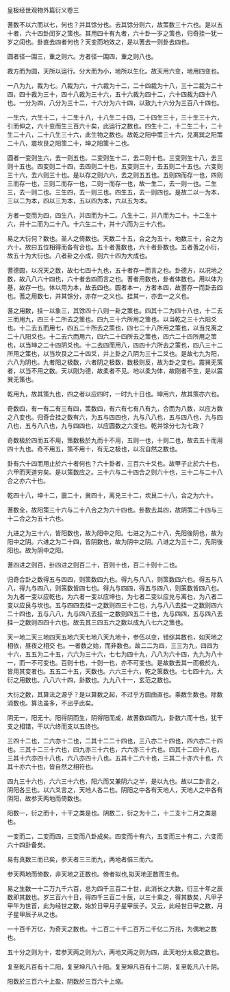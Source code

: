 皇极经世观物外篇衍义卷三

蓍数不以六而以七，何也？并其馀分也。去其馀分则六，故策数三十六也。是以五十者，六十四卦闰岁之策也。其用四十有九者，六十卦一岁之策也，归奇挂一犹一岁之闰也。卦直去四者何也？天变而地效之，是以蓍去一则卦去四也。

圆者径一围三，重之则六。方者径一围四，重之则八也。

裁方而为圆，天所以运行。分大而为小，地所以生化。故天用六变，地用四变也。

一八为九，裁为七。八裁为六，十六裁为十二，二十四裁为十八，三十二裁为二十四，四十裁为三十，四十八裁为三十六，五十六裁为四十二，六十四裁为四十八也。一分为四，八分为三十二，十六分为六十四，以致九十六分为三百八十四也。

一生六，六生十二，十二生十八，十八生二十四，二十四生三十，三十生三十六，引而伸之，六十变而生三百六十矣，此运行之数也。四生十二，十二生二十，二十生二十八，二十八生三十六，此生物之数也。故乾之阳中策三十六，兑离巽之阳策二十八，震坎艮之阳策二十，坤之阳策十二也。

圆者一变则生六，去一则五也。二变则生十二，去二则十也。三变则生十八，去三则十五也。四变则二十四，去四则二十也，五变则三十，去五则二十五也。六变则三十六，去六则三十也。是以存之则六六，去之则五五也。五则四而存一也，四则三而存一也，三则二而存一也，二则一而存一也，故一生二，去一则一也。二生三，去一则二也。三生四，去一则三也。四生五，去一则四也。是故二以一为本，三以二为本，四以三为本，五以四为本，六以五为本。

方者一变而为四，四生八，并四而为十二。八生十二，并八而为二十。十二生十六，并十二而为二十八。十六生二十，并十六而为三十六也。

易之大衍何？数也。圣人之倚数也。天数二十五，合之为五十。地数三十，合之为六十。故曰五位相得而各有合也。五十者蓍数也，六十者卦数也。五者蓍之小衍，故五十为大衍也。八者卦之小成，则六十四为大成也。

蓍德圆，以况天之数，故七七四十九也，五十者存一而言之也。卦德方，以况地之数，故八八六十四也，六十者去四而言之也。蓍者用数也，卦者体数也。用以体为基，故存一也。体以用为本，故去四也。圆者本一，方者本四，故蓍存一而卦去四也。蓍之用数七，并其馀分，亦存一之义也。挂其一，亦去一之义也。

蓍之用数，挂一以象三，其馀四十八则一卦之策也。四其十二为四十八也，十二去三而用九，四三十二所去之策也。四九三十六所用之策也。以当乾之三十六阳爻也。十二去五而用七，四五二十所去之策也，四七二十八所用之策也，以当兑离之二十八阳爻也。十二去六而用六，四六二十四所去之策也，四六二十四所用之策也，以当坤之二十四阴爻也。十二去四而用八，四四十六所去之策也，四八三十二所用之策也，以当坎艮之二十四爻，并上卦之八阴为三十二爻也。是故七九为阳，六八为阴也。九者阳之极数，六者阴之极数，数极则反，故为卦之变也。震巽无策者，以当不用之数。天以刚为德，故柔者不见。地以柔为体，故刚者不生，是以震巽无策也。

乾用九，故其策九也，四之者以应四时，一时九十日也。坤用六，故其策亦六也。

奇数四，有一有二有三有四，策数四，有六有七有八有九，合而为八数，以应方数之八变也。归奇合挂之数有六，为五与四四也，九与八八也，五与四八也，九与四八也，五与八八也，九与四四也，以应圆数之六变也。乾并馀分七为七政？

奇数极於四而五不用，策数极於九而十不用，五则一也，十则二也，故去五十而用四十九也。奇不用五，策不用十，有无之极也，以况自然之数也。

卦有六十四而用止於六十者何也？六十卦者，三百六十爻也。故甲子止於六十也，六甲而天道穷矣。是以策数应之。三十六与二十四合之则六十也，三十二与二十八合之亦六十也。

乾四十八，坤十二，震二十，巽四十，离兑三十二，坎艮二十八，合之为六十。

蓍数全，故阳策三十六与二十八合之为六十四也。卦数去其四，故阴策二十四与三十二合之为五十六也。

九进之为三十六，皆阳数也，故为阳中之阳。七进之为二十八，先阳後阴也，故为阳中之阴。六进之为二十四，皆阴数也，故为阴中之阴。八进之为三十二，先阴後阳也。故为阴中之阳。

蓍四进之则百，卦四进之则百二十，百则十也，百二十则十二也。

归奇合卦之数得五与四四，则策数四九也。得九与八八，则策数四六也。得五与八八，得九与四八，则策数皆四七也。得九与四四，得五与四八，则策数皆四八也。为九者一变以应乾也，为六者一变以应坤也，为七者二变以应兑与离也，为八者二变以应艮与坎也。五与四四去挂一之数则四三十二也，九与八八去挂一之数则四六二十四也，五与八八，九与四八去挂一之数则四五二十也，九与四四，五与四八去挂一之数则四四十六也。故去其三四五六之数以成九八七六之策也。

天一地二天三地四天五地六天七地八天九地十，参伍以变，错综其数也，如天地之相依，昼夜之相交 也。一者数之始，而非数也。故二二为四，三三为九，四四为十六，五五为二十五，六六为三十六，七七为四十九，八八为六十四，九九为八十一，而一不可变也。百则十也，十则一也，亦不可变也。是故数去其一而极於九，皆用其变者也。五五二十五，天数也。六六三十六，乾之策数也。七七四十九，大衍之用数也。八八六十四，卦数也。九九八十一，玄范之数也。

大衍之数，其算法之源乎？是以算数之起，不过乎方圆曲直也。乘数生数也。除数消数也。算法虽多，不出乎此矣。

阴无一，阳无十。阳得阴而生，阴得阳而成，故蓍数四而九，卦数六而十也，犹干支之相错，干以六终而支以五终也。

三四十二也，二六亦十二也，二其十二二十四也，三八亦二十四也，四六亦二十四也。三其十二三十六也，四九亦三十六也，六六亦三十六也。四其十二四十八也，三其十六亦四十八也，六八亦四十八也。五其十二六十也，三其二十亦六十也，六其十亦六十也，皆自然之相符也。

四九三十六也，六六三十六也，阳六而又兼阴六之半，是以九也。故以二卦言之，阴阳各三也。以六爻言之，天地人各二也。阴阳之中各有天地人，天地人之中各有阴阳，故参天两地而倚数也。

阳数一，衍之而十，十干之类是也。阴数二，衍之为十二，十二支十二月之类是也。

一变而二，二变而四，三变而八卦成矣。四变而十有六，五变而三十有二，六变而六十四卦备矣。

易有真数三而已矣，参天者三三而九，两地者倍三而六。

参天两地而倚数，非天地之正数也。倚者拟也,拟天地正数而生也。

易之生数一十二万九千六百，总为四千三百二十世，此消长之大数，衍三十年之辰数即其数也。岁三百六十日，得四千三百二十辰，以三十乘之，得其数矣，凡甲子甲午为世首，此为经世之数，始於日甲月子星甲辰子。又云，此经世日甲之数，月子星甲辰子从之也。

一十百千万亿，为奇天之数也。十二百二十千二百万二千亿二万兆，为偶地之数也。

五十分之则为十，若参天两之则为六，两地又两之则为四，此天地分太极之数也。

复至乾凡百有十二阳，复至坤凡八十阳。复至坤凡百有十二阴，复至乾凡八十阴。

阳数於三百六十上盈，阴数於三百六十上缩。

